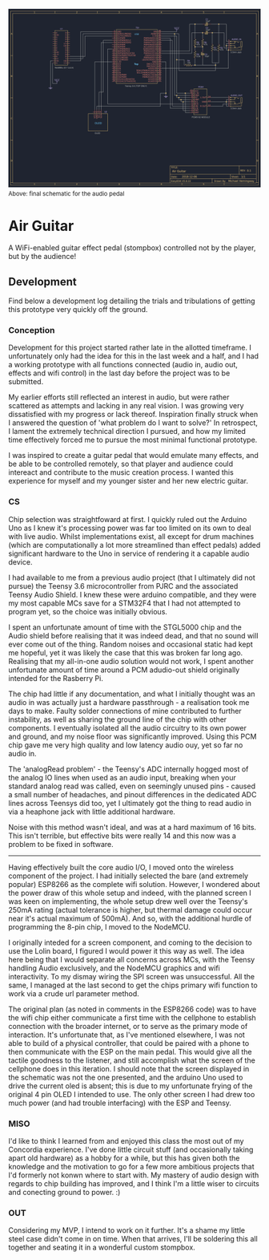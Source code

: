 ![Schematic](Assets/schematic-readme.png)
<small>Above: final schematic for the audio pedal</small>

# Air Guitar
A WiFi-enabled guitar effect pedal (stompbox) controlled not by the player, but by the audience!

## Development
Find below a development log detailing the trials and tribulations of getting this prototype very quickly off the ground.

### Conception
Development for this project started rather late in the allotted timeframe. I unfortunately only had the idea for this in the last week and a half, and I had a working prototype with all functions connected (audio in, audio out, effects and wifi control) in the last day before the project was to be submitted.

My earlier efforts still reflected an interest in audio, but were rather scattered as attempts and lacking in any real vision. I was growing very dissatisfied with my progress or lack thereof. Inspiration finally struck when I answered the question of 'what problem do I want to solve?' In retrospect, I lament the extremely technical direction I pursued, and how my limited time effectively forced me to pursue the most minimal functional prototype.

I was inspired to create a guitar pedal that would emulate many effects, and be able to be controlled remotely, so that player and audience could intereact and contribute to the music creation process. I wanted this experience for myself and my younger sister and her new electric guitar.

### CS
Chip selection was straightfoward at first. I quickly ruled out the Arduino Uno as I knew it's processing power was far too limited on its own to deal with live audio. Whilst implementations exist, all except for drum machines (which are computationally a lot more streamlined than effect pedals) added significant hardware to the Uno in service of rendering it a capable audio device.

I had available to me from a previous audio project (that I ultimately did not pursue) the Teensy 3.6 microcontroller from PJRC and the associated Teensy Audio Shield. I knew these were arduino compatible, and they were my most capable MCs save for a STM32F4 that I had not attempted to program yet, so the choice was initially obvious.

I spent an unfortunate amount of time with the STGL5000 chip and the Audio shield before realising that it was indeed dead, and that no sound will ever come out of the thing. Random noises and occasional static had kept me hopeful, yet it was likely the case that this was broken far long ago. Realising that my all-in-one audio solution would not work, I spent another unfortunate amount of time around a PCM adudio-out shield originally intended for the Rasberry Pi.

The chip had little if any documentation, and what I initially thought was an audio in was actually just a hardware passthrough - a realisation took me days to make. Faulty solder connections of mine contributed to further instability, as well as sharing the ground line of the chip with other components. I eventually isolated all the audio circuitry to its own power and ground, and my noise floor was significantly improved. Using this PCM chip gave me very high quality and low latency audio ouy, yet so far no audio in.

The 'analogRead problem' - the Teensy's ADC internally hogged most of the analog IO lines when used as an audio input, breaking when your standard analog read was called, even on seemingly unused pins - caused a small number of headaches, and pinout differences in the dedicated ADC lines across Teensys did too, yet I ultimately got the thing to read audio in via a heaphone jack with little additional hardware.

Noise with this method wasn't ideal, and was at a hard maximum of 16 bits. This isn't terrible, but effective bits were really 14 and this now was a problem to be fixed in software.

---
Having effectively built the core audio I/O, I moved onto the wireless component of the project. I had initially selected the bare (and extremely popular) ESP8266 as the complete wifi solution. However, I wondered about the power draw of this whole setup and indeed, with the planned screen I was keen on implementing, the whole setup drew well over the Teensy's 250mA rating (actual tolerance is higher, but thermal damage could occur near it's actual maximum of 500mA). And so, with the additional hurdle of programming the 8-pin chip, I moved to the NodeMCU.

I originally inteded for a screen component, and coming to the decision to use the Lolin board, I figured I would power it this way as well. The idea here being that I would separate all concerns across MCs, with the Teensy handling Audio exclusively, and the NodeMCU graphics and wifi interactivity. To my dismay wiring the SPI screen was unsuccessful. All the same, I managed at the last second to get the chips primary wifi function to work via a crude url parameter method.

The original plan (as noted in comments in the ESP8266 code) was to have the wifi chip either communicate a first time with the cellphone to establish connection with the broader internet, or to serve as the primary mode of interaction. It's unfortunate that, as I've mentioned elsewhere, I was not able to build  of a physical controller, that could be paired with a phone to then communicate with the ESP on the main pedal. This would give all the tactile goodness to the listener, and still accomplish what the screen of the cellphone does in this iteration.
I should note that the screen displayed in the schematic was not the one presented, and the arduino Uno used to drive the current oled is absent; this is due to my unfortunate frying of the original 4 pin OLED I intended to use. The only other screen I had drew too much power (and had trouble interfacing) with the ESP and Teensy.

### MISO
I'd like to think I learned from and enjoyed this class the most out of my Concordia experience. I've done little circuit stuff (and occasionally taking apart old hardware) as a hobby for a while, but this has given both the knowledge and the motivation to go for a few more ambitious projects that I'd formerly not konwn where to start with. My mastery of audio design with regards to chip building has improved, and I think I'm a little wiser to circuits and conecting ground to power. :)

### OUT
Considering my MVP, I intend to work on it further. It's a shame my little steel case didn't come in on time. When that arrives, I'll be soldering this all together and seating it in a wonderful custom stompbox.
